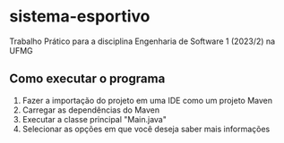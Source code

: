 # sistema-esportivo
Trabalho Prático para a disciplina Engenharia de Software 1 (2023/2) na UFMG
## Como executar o programa
1. Fazer a importação do projeto em uma IDE como um projeto Maven
2. Carregar as dependências do Maven
3. Executar a classe principal "Main.java"
4. Selecionar as opções em que você deseja saber mais informações
